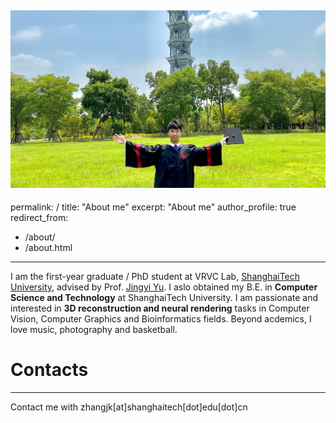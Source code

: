 
![Cover](/images/gradulation-cut.jpg)
---
permalink: /
title: "About me"
excerpt: "About me"
author_profile: true
redirect_from: 
  - /about/
  - /about.html
---
I am the first-year graduate / PhD student at VRVC Lab, [ShanghaiTech University](https://www.shanghaitech.edu.cn/), advised by Prof. [Jingyi Yu](http://www.yu-jingyi.com/cv/). I aslo obtained my B.E. in **Computer Science and Technology** at ShanghaiTech University. I am passionate and interested in **3D reconstruction and neural rendering** tasks in Computer Vision, Computer Graphics and Bioinformatics fields. Beyond acdemics, I love music, photography and basketball.

# Contacts
------
Contact me with zhangjk\[at\]shanghaitech\[dot\]edu\[dot\]cn
